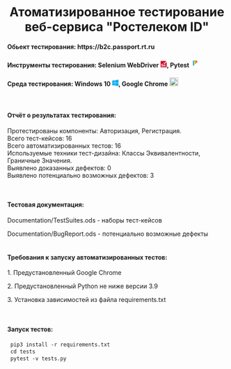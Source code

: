 <div align="center"> <h1> Атоматизированное тестирование веб-сервиса "Ростелеком ID" </h1></div>
<h4> Обьект тестирования: https://b2c.passport.rt.ru </h4>
<h4> Инструменты тестирования: Selenium WebDriver <img src="https://github.com/devicons/devicon/blob/master/icons/selenium/selenium-original.svg" title="SE" **alt="SE" width="15" height="15"/>, Pytest <img src="https://github.com/devicons/devicon/blob/master/icons/pytest/pytest-original.svg" title="pytest" **alt="pytest" width="20" height="20"/></h4>
<h4> Среда тестирования: Windows 10 <img src="https://raw.githubusercontent.com/devicons/devicon/1119b9f84c0290e0f0b38982099a2bd027a48bf1/icons/windows8/windows8-original.svg" title="WN" **alt="WN" width="15" height="15"/>, Google Chrome <img src="https://www.svgrepo.com/show/380996/google-chrome-logo-new.svg" title="GO" **alt="GO" width="20" height="20"/></h4>
<br>
<h4> Отчёт о результатах тестирования: </h4>
<p> Протестированы компоненты: Авторизация, Регистрация. <br>
Всего тест-кейсов: 16 <br>
Всего автоматизированных тестов: 16 <br>
Используемые техники тест-дизайна: Классы Эквивалентности, Граничные Значения.<br>
Выявлено доказанных дефектов: 0 <br>
Выявлено потенциально возможных дефектов: 3 </p>
<br>
<h4> Тестовая документация: </h4>
<p> Documentation/TestSuites.ods - наборы тест-кейсов <br>
 <p> Documentation/BugReport.ods - потенциально возможные дефекты <br>
<br>
<h4> Требования к запуску автоматизированных тестов: </h4>
<p> 1. Предустановленный Google Chrome </p>
<p> 2. Предустановленный Python не ниже версии 3.9 </p>
<p> 3. Установка зависимостей из файла requirements.txt </p>
<br>
<h4> Запуск тестов: </h4>
<pre><code> pip3 install -r requirements.txt </code>
<code> cd tests </code>
<code> pytest -v tests.py </code>
</pre>
